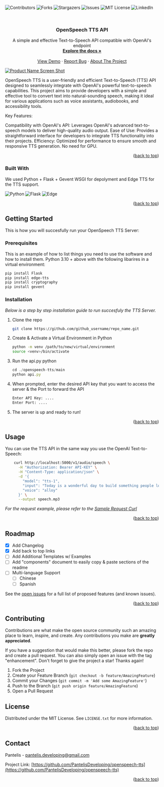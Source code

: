 <!-- Improved compatibility of back to top-->
<a id="readme-top"></a>
![Contributors][contributors-shield]
![Forks][forks-shield]
![Stargazers][stars-shield]
![Issues][issues-shield]
![MIT License][license-shield]
![LinkedIn][linkedin-shield]



<!-- PROJECT LOGO -->
<br />
<div align="left">
    
  <h3 align="center">OpenSpeech TTS API</h3>

  <p align="center">
    A simple and effective Text-to-Speech API compatible with OpenAI's endpoint
    <br />
    <a href="https://github.com/PantelisDeveloping"><strong>Explore the docs »</strong></a>
    <br />
    <br />
    <a href="https://github.com/PantelisDeveloping">View Demo</a>
    ·
    <a href="https://github.com/PantelisDeveloping">Report Bug</a>
    ·
    <a href="https://github.com/PantelisDeveloping>Request Feature</a>
  </p>
</div>

<!-- ABOUT THE PROJECT -->
## About The Project

[![Product Name Screen Shot][product-screenshot]](https://example.com)

OpenSpeech TTS is a user-friendly and efficient Text-to-Speech (TTS) API designed to seamlessly integrate with OpenAI's powerful text-to-speech capabilities. This project aims to provide developers with a simple and effective tool to convert text into natural-sounding speech, making it ideal for various applications such as voice assistants, audiobooks, and accessibility tools.

Key Features:

Compatibility with OpenAI's API: Leverages OpenAI's advanced text-to-speech models to deliver high-quality audio output.
Ease of Use: Provides a straightforward interface for developers to integrate TTS functionality into their projects.
Efficiency: Optimized for performance to ensure smooth and responsive TTS generation. No need for GPU.

<p align="right">(<a href="#readme-top">back to top</a>)</p>



### Built With

We used Python + Flask + Gevent WSGI for depolyment and Edge TTS for the TTS support.

![Python](https://img.shields.io/badge/python-3670A0?style=for-the-badge&logo=python&logoColor=ffdd54)
![Flask](https://img.shields.io/badge/flask-%23000.svg?style=for-the-badge&logo=flask&logoColor=white)
![Edge](https://img.shields.io/badge/Edge-0078D7?style=for-the-badge&logo=Microsoft-edge&logoColor=white)


<p align="right">(<a href="#readme-top">back to top</a>)</p>



<!-- GETTING STARTED -->
## Getting Started

This is how you will succesfully run your OpenSpeech TTS Server:

### Prerequisites

This is an example of how to list things you need to use the software and how to install them.
Python 3.10 + above with the following libarires in a virtual environment:
  ```sh
  pip install Flask
  pip install edge-tts
  pip install cryptography
  pip install gevent
  
  ```

### Installation

_Below is a step by step installation guide to run succesfuly the TTS Server._

1. Clone the repo
   ```sh
   git clone https://github.com/github_username/repo_name.git
   ```
3. Create & Activate a Virtual Environment in Python
   ```sh
   python -m venv /path/to/new/virtual/environment
   source <venv>/bin/activate
   ```
4. Run the api.py python
   ```js
   cd ./openspeech-tts/main
   python api.py
   ```
5. When prompted, enter the desired API key that you want to access the server & the Port to forward the API
   ```sh
   Enter API Key: ....
   Enter Port: ....
   ```
6. The server is up and ready to run!

<p align="right">(<a href="#readme-top">back to top</a>)</p>



<!-- USAGE EXAMPLES -->
## Usage

You can use the TTS API in the same way you use the OpenAI Text-to-Speech:
```sh
    curl http://localhost:5000/v1/audio/speech \
      -H "Authorization: Bearer API-KEY" \
      -H "Content-Type: application/json" \
      -d '{
        "model": "tts-1",
        "input": "Today is a wonderful day to build something people love!",
        "voice": "alloy"
      }' \
      --output speech.mp3
   ```

_For the request example, please refer to the [Sample Request Curl](https://example.com)_

<p align="right">(<a href="#readme-top">back to top</a>)</p>



<!-- ROADMAP -->
## Roadmap

- [x] Add Changelog
- [x] Add back to top links
- [ ] Add Additional Templates w/ Examples
- [ ] Add "components" document to easily copy & paste sections of the readme
- [ ] Multi-language Support
    - [ ] Chinese
    - [ ] Spanish

See the [open issues](https://github.com/othneildrew/Best-README-Template/issues) for a full list of proposed features (and known issues).

<p align="right">(<a href="#readme-top">back to top</a>)</p>



<!-- CONTRIBUTING -->
## Contributing

Contributions are what make the open source community such an amazing place to learn, inspire, and create. Any contributions you make are **greatly appreciated**.

If you have a suggestion that would make this better, please fork the repo and create a pull request. You can also simply open an issue with the tag "enhancement".
Don't forget to give the project a star! Thanks again!

1. Fork the Project
2. Create your Feature Branch (`git checkout -b feature/AmazingFeature`)
3. Commit your Changes (`git commit -m 'Add some AmazingFeature'`)
4. Push to the Branch (`git push origin feature/AmazingFeature`)
5. Open a Pull Request

<!-- LICENSE -->
## License

Distributed under the MIT License. See `LICENSE.txt` for more information.

<p align="right">(<a href="#readme-top">back to top</a>)</p>



<!-- CONTACT -->
## Contact

Pantelis - pantelis.developing@gmail.com

Project Link: [https://github.com/PantelisDeveloping/openspeech-tts](https://github.com/PantelisDeveloping/openspeech-tts)

<p align="right">(<a href="#readme-top">back to top</a>)</p>


<!-- MARKDOWN LINKS & IMAGES -->
<!-- https://www.markdownguide.org/basic-syntax/#reference-style-links -->
[contributors-shield]: https://img.shields.io/github/contributors/othneildrew/Best-README-Template.svg?style=for-the-badge
[contributors-url]: https://github.com/othneildrew/Best-README-Template/graphs/contributors
[forks-shield]: https://img.shields.io/github/forks/othneildrew/Best-README-Template.svg?style=for-the-badge
[forks-url]: https://github.com/othneildrew/Best-README-Template/network/members
[stars-shield]: https://img.shields.io/github/stars/othneildrew/Best-README-Template.svg?style=for-the-badge
[stars-url]: https://github.com/othneildrew/Best-README-Template/stargazers
[issues-shield]: https://img.shields.io/github/issues/othneildrew/Best-README-Template.svg?style=for-the-badge
[issues-url]: https://github.com/othneildrew/Best-README-Template/issues
[license-shield]: https://img.shields.io/github/license/othneildrew/Best-README-Template.svg?style=for-the-badge
[license-url]: https://github.com/othneildrew/Best-README-Template/blob/master/LICENSE.txt
[linkedin-shield]: https://img.shields.io/badge/-LinkedIn-black.svg?style=for-the-badge&logo=linkedin&colorB=555
[linkedin-url]: https://linkedin.com/in/othneildrew
[product-screenshot]: images/screenshot.png
[Next.js]: https://img.shields.io/badge/next.js-000000?style=for-the-badge&logo=nextdotjs&logoColor=white
[Next-url]: https://nextjs.org/
[React.js]: https://img.shields.io/badge/React-20232A?style=for-the-badge&logo=react&logoColor=61DAFB
[React-url]: https://reactjs.org/
[Vue.js]: https://img.shields.io/badge/Vue.js-35495E?style=for-the-badge&logo=vuedotjs&logoColor=4FC08D
[Vue-url]: https://vuejs.org/
[Angular.io]: https://img.shields.io/badge/Angular-DD0031?style=for-the-badge&logo=angular&logoColor=white
[Angular-url]: https://angular.io/
[Svelte.dev]: https://img.shields.io/badge/Svelte-4A4A55?style=for-the-badge&logo=svelte&logoColor=FF3E00
[Svelte-url]: https://svelte.dev/
[Laravel.com]: https://img.shields.io/badge/Laravel-FF2D20?style=for-the-badge&logo=laravel&logoColor=white
[Laravel-url]: https://laravel.com
[Bootstrap.com]: https://img.shields.io/badge/Bootstrap-563D7C?style=for-the-badge&logo=bootstrap&logoColor=white
[Bootstrap-url]: https://getbootstrap.com
[JQuery.com]: https://img.shields.io/badge/jQuery-0769AD?style=for-the-badge&logo=jquery&logoColor=white
[JQuery-url]: https://jquery.com 
